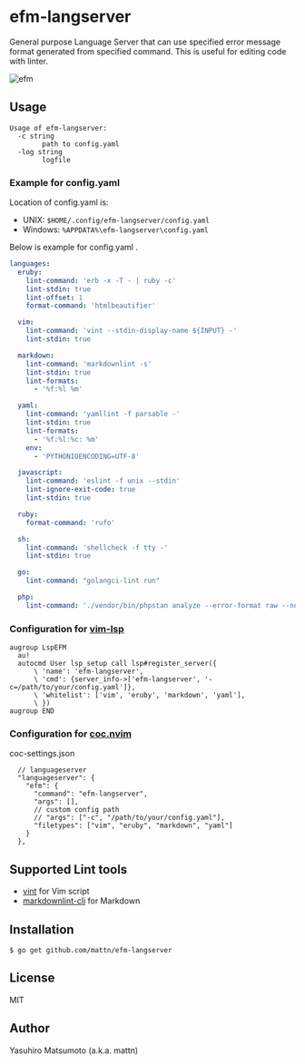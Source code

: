 # efm-langserver

General purpose Language Server that can use specified error message format
generated from specified command. This is useful for editing code with linter.

![efm](https://raw.githubusercontent.com/mattn/efm-langserver/master/screenshot.png)

## Usage

```text
Usage of efm-langserver:
  -c string
        path to config.yaml
  -log string
        logfile
```

### Example for config.yaml

Location of config.yaml is:

* UNIX: `$HOME/.config/efm-langserver/config.yaml`
* Windows: `%APPDATA%\efm-langserver\config.yaml`

Below is example for config.yaml .

```yaml
languages:
  eruby:
    lint-command: 'erb -x -T - | ruby -c'
    lint-stdin: true
    lint-offset: 1
    format-command: 'htmlbeautifier'

  vim:
    lint-command: 'vint --stdin-display-name ${INPUT} -'
    lint-stdin: true

  markdown:
    lint-command: 'markdownlint -s'
    lint-stdin: true
    lint-formats:
      - '%f:%l %m'

  yaml:
    lint-command: 'yamllint -f parsable -'
    lint-stdin: true
    lint-formats:
      - '%f:%l:%c: %m'
    env:
      - 'PYTHONIOENCODING=UTF-8'

  javascript:
    lint-command: 'eslint -f unix --stdin'
    lint-ignore-exit-code: true
    lint-stdin: true

  ruby:
    format-command: 'rufo'

  sh:
    lint-command: 'shellcheck -f tty -'
    lint-stdin: true

  go:
    lint-command: "golangci-lint run"

  php:
    lint-command: './vendor/bin/phpstan analyze --error-format raw --no-progress'
```

### Configuration for [vim-lsp](https://github.com/prabirshrestha/vim-lsp/)

```vim
augroup LspEFM
  au!
  autocmd User lsp_setup call lsp#register_server({
      \ 'name': 'efm-langserver',
      \ 'cmd': {server_info->['efm-langserver', '-c=/path/to/your/config.yaml']},
      \ 'whitelist': ['vim', 'eruby', 'markdown', 'yaml'],
      \ })
augroup END
```

### Configuration for [coc.nvim](https://github.com/neoclide/coc.nvim)

coc-settings.json
```jsonc
  // languageserver
  "languageserver": {
    "efm": {
      "command": "efm-langserver",
      "args": [],
      // custom config path
      // "args": ["-c", "/path/to/your/config.yaml"],
      "filetypes": ["vim", "eruby", "markdown", "yaml"]
    }
  },
```

## Supported Lint tools

* [vint](https://github.com/Kuniwak/vint) for Vim script
* [markdownlint-cli](https://github.com/igorshubovych/markdownlint-cli) for Markdown

## Installation

```console
$ go get github.com/mattn/efm-langserver
```

## License

MIT

## Author

Yasuhiro Matsumoto (a.k.a. mattn)
